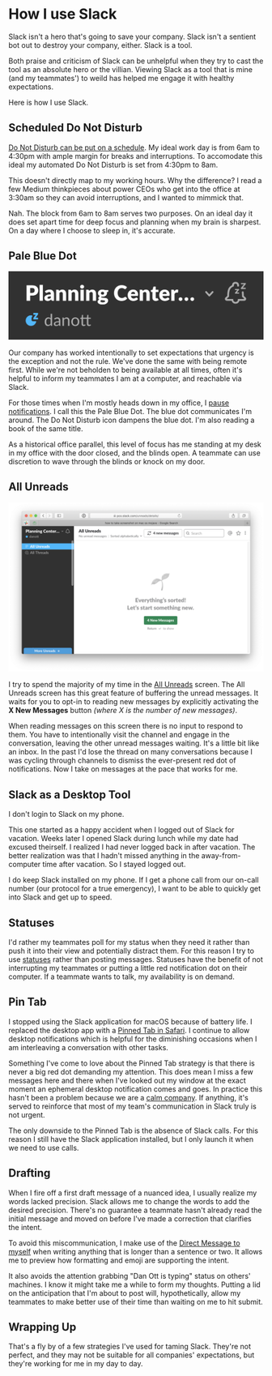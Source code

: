 <template data-parse>2019-01-07 #slack</template>

# How I use Slack

Slack isn't a hero that's going to save your company.
Slack isn't a sentient bot out to destroy your company, either.
Slack is a tool.

Both praise and criticism of Slack can be unhelpful when they try to cast the tool as an absolute hero or the villian.
Viewing Slack as a tool that is mine (and my teammates') to weild has helped me engage it with healthy expectations.

Here is how I use Slack.

## Scheduled Do Not Disturb

[Do Not Disturb can be put on a schedule](https://get.slack.help/hc/en-us/articles/214908388-Pause-notifications-with-Do-Not-Disturb#set-a-dnd-schedule).
My ideal work day is from 6am to 4:30pm with ample margin for breaks and interruptions.
To accomodate this ideal my automated Do Not Disturb is set from 4:30pm to 8am.

This doesn't directly map to my working hours.
Why the difference?
I read a few Medium thinkpieces about power CEOs who get into the office at 3:30am so they can avoid interruptions, and I wanted to mimmick that.

Nah.
The block from 6am to 8am serves two purposes.
On an ideal day it does set apart time for deep focus and planning when my brain is sharpest.
On a day where I choose to sleep in, it's accurate.

## Pale Blue Dot

![Slack's status indicator while online and pausing notifications](slack_pale_blue_dot.png)

Our company has worked intentionally to set expectations that urgency is the exception and not the rule.
We've done the same with being remote first.
While we're not beholden to being available at all times, often it's helpful to inform my teammates I am at a computer, and reachable via Slack.

For those times when I'm mostly heads down in my office, I [pause notifications](https://get.slack.help/hc/en-us/articles/214908388-Pause-notifications-with-Do-Not-Disturb#pause-notifications).
I call this the Pale Blue Dot.
The blue dot communicates I'm around.
The Do Not Disturb icon dampens the blue dot.
I'm also reading a book of the same title.

As a historical office parallel, this level of focus has me standing at my desk in my office with the door closed, and the blinds open.
A teammate can use discretion to wave through the blinds or knock on my door.

## All Unreads

![Slack's All Unreads screen](slack_all_unread.png)

I try to spend the majority of my time in the [All Unreads](https://get.slack.help/hc/en-us/articles/226410907-View-all-your-unread-messages) screen.
The All Unreads screen has this great feature of buffering the unread messages.
It waits for you to opt-in to reading new messages by explicitly activating the **X New Messages** button _(where X is the number of new messages)_.

When reading messages on this screen there is no input to respond to them.
You have to intentionally visit the channel and engage in the conversation, leaving the other unread messages waiting.
It's a little bit like an inbox.
In the past I'd lose the thread on many conversations because I was cycling through channels to dismiss the ever-present red dot of notifications.
Now I take on messages at the pace that works for me.

## Slack as a Desktop Tool

I don't login to Slack on my phone.

This one started as a happy accident when I logged out of Slack for vacation.
Weeks later I opened Slack during lunch while my date had excused theirself.
I realized I had never logged back in after vacation.
The better realization was that I hadn't missed anything in the away-from-computer time after vacation.
So I stayed logged out.

I do keep Slack installed on my phone.
If I get a phone call from our on-call number (our protocol for a true emergency), I want to be able to quickly get into Slack and get up to speed.

## Statuses

I'd rather my teammates poll for my status when they need it rather than push it into their view and potentially distract them.
For this reason I try to use [statuses](https://get.slack.help/hc/en-us/articles/201864558-Set-your-Slack-status-and-availability) rather than posting messages.
Statuses have the benefit of not interrupting my teammates or putting a little red notification dot on their computer.
If a teammate wants to talk, my availability is on demand.

## Pin Tab

I stopped using the Slack application for macOS because of battery life.
I replaced the desktop app with a [Pinned Tab in Safari](https://support.apple.com/guide/safari/pin-frequently-visited-websites-ibrw0495694f/mac).
I continue to allow desktop notifications which is helpful for the diminishing occasions when I am interleaving a conversation with other tasks.

Something I've come to love about the Pinned Tab strategy is that there is never a big red dot demanding my attention.
This does mean I miss a few messages here and there when I've looked out my window at the exact moment an ephemeral desktop notification comes and goes.
In practice this hasn't been a problem because we are a [calm company](https://amzn.to/2CVGZcP).
If anything, it's served to reinforce that most of my team's communication in Slack truly is not urgent.

The only downside to the Pinned Tab is the absence of Slack calls.
For this reason I still have the Slack application installed, but I only launch it when we need to use calls.

## Drafting

When I fire off a first draft message of a nuanced idea, I usually realize my words lacked precision.
Slack allows me to change the words to add the desired precision.
There's no guarantee a teammate hasn't already read the initial message and moved on before I've made a correction that clarifies the intent.

To avoid this miscommunication, I make use of the [Direct Message to myself](https://get.slack.help/hc/en-us/articles/219899267-Save-notes-and-files-in-your-personal-DM) when writing anything that is longer than a sentence or two.
It allows me to preview how formatting and emoji are supporting the intent.

It also avoids the attention grabbing "Dan Ott is typing" status on others' machines.
I know it might take me a while to form my thoughts.
Putting a lid on the anticipation that I'm about to post will, hypothetically, allow my teammates to make better use of their time than waiting on me to hit submit.

## Wrapping Up

That's a fly by of a few strategies I've used for taming Slack.
They're not perfect, and they may not be suitable for all companies' expectations, but they're working for me in my day to day.